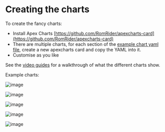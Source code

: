 # Creating the charts

To create the fancy charts:

- Install Apex Charts [https://github.com/RomRider/apexcharts-card](https://github.com/RomRider/apexcharts-card)
- There are multiple charts, for each section of the
[example chart yaml file](https://raw.githubusercontent.com/springfall2008/batpred/main/templates/example_chart.yml),
create a new apexcharts card and copy the YAML into it.
- Customise as you like

See the [video guides](video-guides.md) for a walkthrough of what the different charts show.

Example charts:

![image](https://github.com/springfall2008/batpred/assets/48591903/28f29756-2502-4079-9c75-398e8a1a0699)

![image](https://github.com/springfall2008/batpred/assets/48591903/4c3df49c-52e5-443f-b9c5-7a673c96b205)

![image](https://github.com/springfall2008/batpred/assets/48591903/5f1f504d-9251-4610-9403-2a5f4d0bf332)

![image](https://github.com/springfall2008/batpred/assets/48591903/c02d65cf-e502-4484-a58d-cff8fb93d0f3)

![image](https://github.com/springfall2008/batpred/assets/48591903/a96934d3-753a-49da-800b-925896f87cb6)
